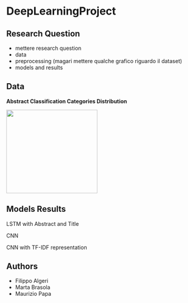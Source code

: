 # DeepLearningProject

## Research Question 
- mettere research question
- data
- preprocessing (magari mettere qualche grafico riguardo il dataset)
- models and results
  
## Data 

**Abstract Classification Categories Distribution**

<img src="https://github.com/marta-brasola/DeepLearningProject/assets/72508540/d8324822-ebd0-4633-989b-8dbde76eb254" width="240" height="220">

## Models Results

LSTM with Abstract and Title 

CNN

CNN with TF-IDF representation 

## Authors

- Filippo Algeri
- Marta Brasola
- Maurizio Papa 
